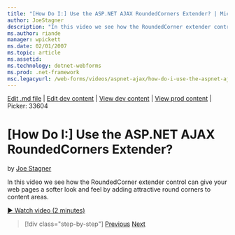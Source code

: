```yaml
---
title: "[How Do I:] Use the ASP.NET AJAX RoundedCorners Extender? | Microsoft Docs"
author: JoeStagner
description: "In this video we see how the RoundedCorner extender control can give your web pages a softer look and feel by adding attractive round corners to content area..."
ms.author: riande
manager: wpickett
ms.date: 02/01/2007
ms.topic: article
ms.assetid: 
ms.technology: dotnet-webforms
ms.prod: .net-framework
msc.legacyurl: /web-forms/videos/aspnet-ajax/how-do-i-use-the-aspnet-ajax-roundedcorners-extender
---
```

[Edit .md file](C:\Projects\msc\dev\Msc.Www\Web.ASP\App_Data\github\web-forms\videos\aspnet-ajax\how-do-i-use-the-aspnet-ajax-roundedcorners-extender.md) | [Edit dev content](http://www.aspdev.net/umbraco#/content/content/edit/26581) | [View dev content](http://docs.aspdev.net/tutorials/web-forms/videos/aspnet-ajax/how-do-i-use-the-aspnet-ajax-roundedcorners-extender.html) | [View prod content](http://www.asp.net/web-forms/videos/aspnet-ajax/how-do-i-use-the-aspnet-ajax-roundedcorners-extender) | Picker: 33604

[How Do I:] Use the ASP.NET AJAX RoundedCorners Extender?
====================
by [Joe Stagner](https://github.com/JoeStagner)

In this video we see how the RoundedCorner extender control can give your web pages a softer look and feel by adding attractive round corners to content areas.

[&#9654; Watch video (2 minutes)](https://channel9.msdn.com/Blogs/ASP-NET-Site-Videos/how-do-i-use-the-aspnet-ajax-roundedcorners-extender)

>[!div class="step-by-step"] [Previous](how-do-i-use-an-aspnet-ajax-scriptmanagerproxy.md) [Next](how-do-i-use-the-aspnet-ajax-timer-control.md)